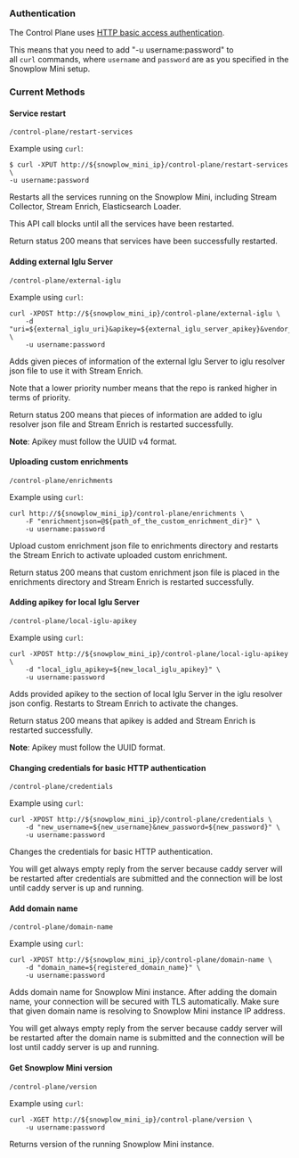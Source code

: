 ### Authentication

The Control Plane uses [HTTP basic access authentication](https://en.wikipedia.org/wiki/Basic_access_authentication).

This means that you need to add "-u username:password" to all `curl` commands, where `username` and `password` are as you specified in the Snowplow Mini setup.

### Current Methods

#### Service restart

```
/control-plane/restart-services
```

Example using `curl`:

```
$ curl -XPUT http://${snowplow_mini_ip}/control-plane/restart-services \
-u username:password
```

Restarts all the services running on the Snowplow Mini, including Stream Collector, Stream Enrich, Elasticsearch Loader.

This API call blocks until all the services have been restarted.

Return status 200 means that services have been successfully restarted.

#### Adding external Iglu Server

```
/control-plane/external-iglu
```

Example using `curl`:

```
curl -XPOST http://${snowplow_mini_ip}/control-plane/external-iglu \
    -d "uri=${external_iglu_uri}&apikey=${external_iglu_server_apikey}&vendor_prefix=${vendor_prefix}&name=${iglu_server_name}&priority=${priority}" \
    -u username:password
```

Adds given pieces of information of the external Iglu Server to iglu resolver json file to use it with Stream Enrich.

Note that a lower priority number means that the repo is ranked higher in terms of priority.

Return status 200 means that pieces of information are added to iglu resolver json file and Stream Enrich is restarted successfully.

**Note**: Apikey must follow the UUID v4 format.

#### Uploading custom enrichments

```
/control-plane/enrichments
```

Example using `curl`:

```
curl http://${snowplow_mini_ip}/control-plane/enrichments \
    -F "enrichmentjson=@${path_of_the_custom_enrichment_dir}" \
    -u username:password
```

Upload custom enrichment json file to enrichments directory and restarts the Stream Enrich to activate uploaded custom enrichment.

Return status 200 means that custom enrichment json file is placed in the enrichments directory and Stream Enrich is restarted successfully.

#### Adding apikey for local Iglu Server

```
/control-plane/local-iglu-apikey
```

Example using `curl`:

```
curl -XPOST http://${snowplow_mini_ip}/control-plane/local-iglu-apikey \
    -d "local_iglu_apikey=${new_local_iglu_apikey}" \
    -u username:password
```

Adds provided apikey to the section of local Iglu Server in the iglu resolver json config. Restarts to Stream Enrich to activate the changes.

Return status 200 means that apikey is added and Stream Enrich is restarted successfully.

**Note**: Apikey must follow the UUID format.

#### Changing credentials for basic HTTP authentication

```
/control-plane/credentials
```

Example using `curl`:

```
curl -XPOST http://${snowplow_mini_ip}/control-plane/credentials \
    -d "new_username=${new_username}&new_password=${new_password}" \
    -u username:password
```

Changes the credentials for basic HTTP authentication.

You will get always empty reply from the server because caddy server will be restarted after credentials are submitted and the connection will be lost until caddy server is up and running.

#### Add domain name

```
/control-plane/domain-name
```

Example using `curl`:

```
curl -XPOST http://${snowplow_mini_ip}/control-plane/domain-name \
    -d "domain_name=${registered_domain_name}" \
    -u username:password
```

Adds domain name for Snowplow Mini instance. After adding the domain name, your connection will be secured with TLS automatically. Make sure that given domain name is resolving to Snowplow Mini instance IP address.

You will get always empty reply from the server because caddy server will be restarted after the domain name is submitted and the connection will be lost until caddy server is up and running.

#### Get Snowplow Mini version

```
/control-plane/version
```

Example using `curl`:

```
curl -XGET http://${snowplow_mini_ip}/control-plane/version \
    -u username:password
```

Returns version of the running Snowplow Mini instance.
